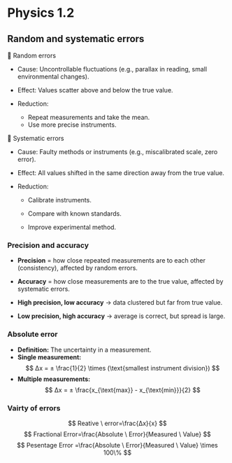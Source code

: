 # Physics 1.2
## Random and systematic errors
🔹 Random errors
+ Cause: Uncontrollable fluctuations (e.g., parallax in reading, small environmental changes).

+ Effect: Values scatter above and below the true value.

+ Reduction:
  + Repeat measurements and take the mean.
  + Use more precise instruments.

🔹 Systematic errors
+ Cause: Faulty methods or instruments (e.g., miscalibrated scale, zero error).

+ Effect: All values shifted in the same direction away from the true value.

+ Reduction:

   + Calibrate instruments.

   + Compare with known standards.

   + Improve experimental method.
### Precision and accuracy
+ **Precision** = how close repeated measurements are to each other (consistency), affected by random errors.
+ **Accuracy** = how close measurements are to the true value, affected by systematic errors.
+ **High precision, low accuracy** → data clustered but far from true value.

+ **Low precision, high accuracy** → average is correct, but spread is large.
### Absolute error
+ **Definition:** The uncertainty in a measurement.
+ **Single measurement:**
$$
Δx = ± \frac{1}{2} \times (\text{smallest instrument division})
$$
+ **Multiple measurements:**
$$
Δx = ± \frac{x_{\text{max}} - x_{\text{min}}}{2}
$$
### Vairty of errors
$$
Reative \ error=\frac{Δx}{x}
$$
$$
Fractional Error=\frac{Absolute \ Error}{Measured \ Value}
$$ 
$$
Pesentage Error =\frac{Absolute \ Error}{Measured \ Value} \times 100\%
$$
